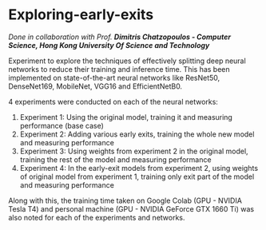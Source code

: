 # Exploring-early-exits
_Done in collaboration with Prof. **Dimitris Chatzopoulos - Computer Science, Hong Kong University Of Science and Technology**_

Experiment to explore the techniques of effectively splitting deep neural networks to reduce their training and inference time.
This has been implemented on state-of-the-art neural networks like ResNet50, DenseNet169, MobileNet, VGG16 and EfficientNetB0.

4 experiments were conducted on each of the neural networks:
  1) Experiment 1: Using the original model, training it and measuring performance (base case)
  2) Experiment 2: Adding various early exits, training the whole new model and measuring performance
  3) Experiment 3: Using weights from experiment 2 in the original model, training the rest of the model and measuring performance
  4) Experiment 4: In the early-exit models from experiment 2, using weights of original model from experiment 1, training only exit part of the model and measuring performance

Along with this, the training time taken on Google Colab (GPU - NVIDIA Tesla T4) and personal machine (GPU - NVIDIA GeForce GTX 1660 Ti) was also noted for each of the experiments and networks.
